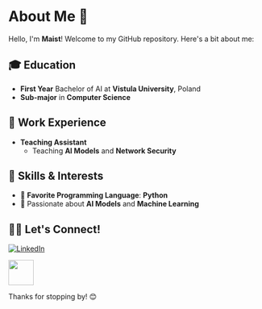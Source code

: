# About Me 👋

Hello, I'm **Maist**! Welcome to my GitHub repository. Here's a bit about me:

## 🎓 Education
- **First Year** Bachelor of AI at **Vistula University**, Poland  
- **Sub-major** in **Computer Science**

## 💼 Work Experience
- **Teaching Assistant**  
  - Teaching **AI Models** and **Network Security**

## 🔧 Skills & Interests
- 🐍 **Favorite Programming Language**: **Python**
- 🤖 Passionate about **AI Models** and **Machine Learning**

## 🧑‍💻 Let's Connect!
[![LinkedIn](https://img.shields.io/badge/LinkedIn-0077B5?style=flat&logo=linkedin&logoColor=white)](https://www.linkedin.com/in/maist-sama-iqbal-0a7b51292/)

<a href="https://www.linkedin.com/in/maist-sama-iqbal-0a7b51292/" target="_blank">
  <img src="https://img.shields.io/badge/LinkedIn-0077B5?style=flat&logo=linkedin&logoColor=white" width="50" />
</a>

Thanks for stopping by! 😊

